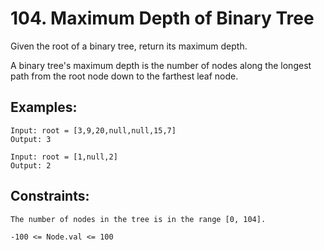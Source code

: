 # 104. Maximum Depth of Binary Tree

Given the root of a binary tree, return its maximum depth.

A binary tree's maximum depth is the number of nodes along the longest path from the root node down to the farthest leaf node.

 

## Examples:

```
Input: root = [3,9,20,null,null,15,7]
Output: 3
```
```
Input: root = [1,null,2]
Output: 2
```

## Constraints:
```
The number of nodes in the tree is in the range [0, 104].
```
```
-100 <= Node.val <= 100
```